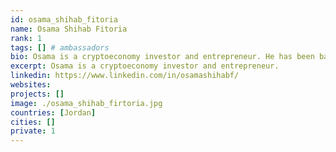 ```yaml
---
id: osama_shihab_fitoria
name: Osama Shihab Fitoria
rank: 1
tags: [] # ambassadors
bio: Osama is a cryptoeconomy investor and entrepreneur. He has been based in the Middle East for 3 decades during which he led business expansion roles for global tech firms and founded e-commerce startups. Ambassador fell in love with Threefold ThreeFold's vision is an ambitious one is to create a neutral, efficient and affordable net. ThreeFold's team has already developed breakthrough technology which can and will enable this.
excerpt: Osama is a cryptoeconomy investor and entrepreneur.
linkedin: https://www.linkedin.com/in/osamashihabf/
websites: 
projects: []
image: ./osama_shihab_firtoria.jpg
countries: [Jordan]
cities: []
private: 1
---
```


